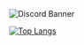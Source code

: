 <img src="https://discordapp.com/api/guilds/917924763270266932/widget.png?style=banner2" alt="Discord Banner">

[![Top Langs](https://github-readme-stats.vercel.app/api/top-langs/?username=sefinek24)](https://github.com/anuraghazra/github-readme-stats)
